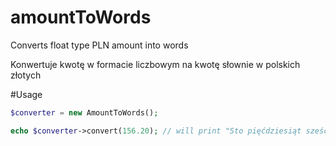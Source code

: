 # amountToWords
Converts float type PLN amount into words

Konwertuje kwotę w formacie liczbowym na kwotę słownie w polskich złotych

#Usage


```php
$converter = new AmountToWords();

echo $converter->convert(156.20); // will print "Sto pięćdziesiąt sześć złotych dwadzieścia groszy"

```